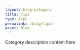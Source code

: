 ```yaml
---
layout: blog-category
title: Tips
type: tips
permalink: /blog/tips/
asset: blog
---
```


Category description content here
